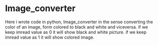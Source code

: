# Image_converter
Here i wrote code in python,
Image_converter in the sense converting the color of an image, form colored to black and white and viceversa.
if we keep imread value as 0 it will show black and white picture.
if we keep imread value as 1 it will show colored image.
